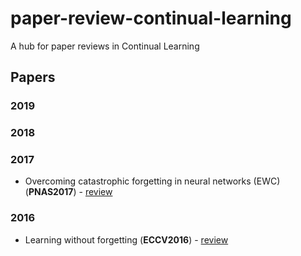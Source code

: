 # paper-review-continual-learning
A hub for paper reviews in Continual Learning

## Papers
### 2019
### 2018
### 2017
- <a name="todo"></a> Overcoming catastrophic forgetting in neural networks (EWC) (**PNAS2017**) - [review](https://github.com/luulinh90s/paper-review-continual-learning/blob/master/ewc.md)
### 2016
- <a name="todo"></a> Learning without forgetting (**ECCV2016**) - [review ](https://github.com/luulinh90s/paper-review-continual-learning/blob/master/LwF.md) 
